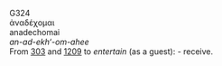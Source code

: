 <body>
  <p>G324<br>  ἀναδέχομαι  <br> anadechomai  <br><i>an-ad-ekh‘-om-ahee </i><br>From <a href="g0303.htm">303</a> and <a href="g1209.htm">1209</a>  to <i>entertain</i> (as a guest): - receive.<br></p>
 </body>